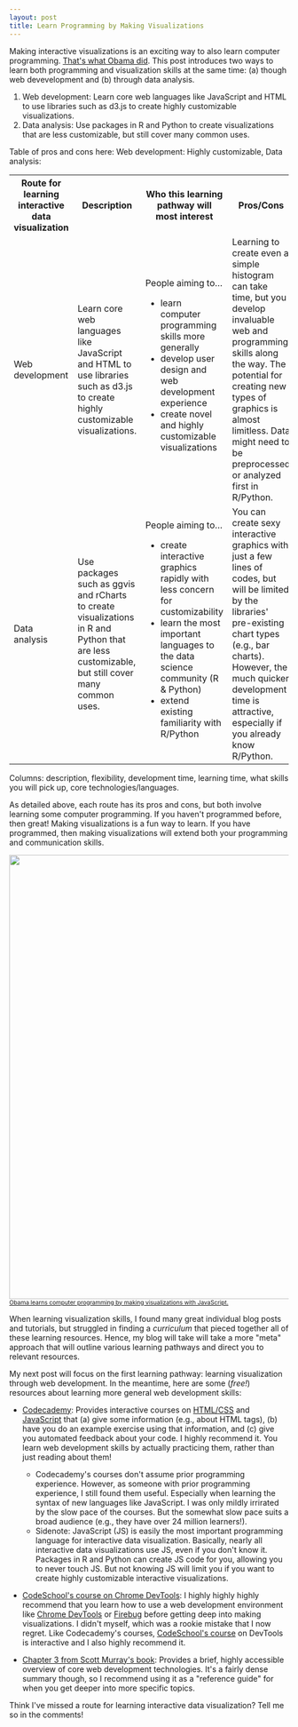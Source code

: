 ```yaml
---
layout: post
title: Learn Programming by Making Visualizations
---
```


Making interactive visualizations is an exciting way to also learn computer programming. [That's what Obama did](http://www.wired.com/2014/12/obama-becomes-first-president-write-computer-program/). This post introduces two ways to learn both programming and visualization skills at the same time: (a) though web devevelopment and (b) through data analysis. 

1. Web development: Learn core web languages like JavaScript and HTML to use libraries such as d3.js to create highly customizable visualizations.
2. Data analysis: Use packages in R and Python to create visualizations that are less customizable, but still cover many common uses. 

Table of pros and cons here:
Web development: Highly customizable, 
Data analysis: 

<table>
  <tr>
    <th>Route for learning interactive data visualization</th>
    <th>Description</th>
    <th>Who this learning pathway will most interest</th>
    <th>Pros/Cons</th>
  </tr>
  <tr>
    <td>Web development</td>
    <td>Learn core web languages like JavaScript and HTML to use libraries such as d3.js to   create highly customizable visualizations.</td>
    <td>People aiming to…
    	<ul>
    		<li>learn computer programming skills more generally</li>
    		<li>develop user design and web development experience</li>
    		<li>create novel and highly customizable visualizations</li>
    	</ul>
	</td>
    <td>Learning to create even a simple histogram can take time, but you develop invaluable web and programming skills along the way. The potential for creating new types of graphics is almost limitless. Data might need to be preprocessed or analyzed first in R/Python.</td>
  </tr>
  <tr>
    <td>Data analysis</td>
    <td>Use packages such as ggvis and rCharts to create visualizations in R and Python that are less customizable, but still cover many common uses.</td>
    <td>People aiming to…
    	<ul>
    		<li>create interactive graphics rapidly with less concern for customizability</li>
    		<li>learn the most important languages to the data science community (R & Python)</li>
    		<li>extend existing familiarity with R/Python</li>
    	</ul>
    </td>
    <td>You can create sexy interactive graphics with just a few lines of codes, but will be limited by the libraries' pre-existing chart types (e.g., bar charts). However, the much quicker development time is attractive, especially if you already know R/Python.</td>
  </th>
</table>

Columns: description, flexibility, development time, learning time, what skills you will pick up, core technologies/languages.


As detailed above, each route has its pros and cons, but both involve learning some computer programming. If you haven't programmed before, then great! Making visualizations is a fun way to learn. If you have programmed, then making visualizations will extend both your programming and communication skills. 

<img src="https://s-media-cache-ak0.pinimg.com/736x/27/b4/31/27b431f659ca49426d01a7be28f0091d.jpg" width="800"/>
<a href="http://qz.com/308904/heres-the-first-line-of-code-ever-written-by-a-us-president/"><span style="font-size: 0.75em; display: block">Obama learns computer programming by making visualizations with JavaScript.</span></a>

When learning visualization skills, I found many great individual blog posts and tutorials, but struggled in finding a _curriculum_ that pieced together all of these learning resources. Hence, my blog will take will take a more "meta" approach that will outline various learning pathways and direct you to relevant resources.

My next post will focus on the first learning pathway: learning visualization through web development. In the meantime, here are some (_free!_) resources about learning more general web development skills:
 * [Codecademy](http://www.codecademy.com/): Provides interactive courses on [HTML/CSS](http://www.codecademy.com/tracks/web) and [JavaScript](http://www.codecademy.com/tracks/javascript) that (a) give some information (e.g., about HTML tags), (b) have you do an example exercise using that information, and (c) give you automated feedback about your code. I highly recommend it. You learn web development skills by actually practicing them, rather than just reading about them! 
 	* Codecademy's courses don't assume prior programming experience. However, as someone with prior programming experience, I still found them useful. Especially when learning the syntax of new languages like JavaScript. I was only mildly irrirated by the slow pace of the courses. But the somewhat slow pace suits a broad audience (e.g., they have over 24 million learners!). 
 	* Sidenote: JavaScript (JS) is easily the most important programming language for interactive data visualization. Basically, nearly all interactive data visualizations use JS, even if you don't know it. Packages in R and Python can create JS code for you, allowing you to never touch JS. But not knowing JS will limit you if you want to create highly customizable interactive visualizations. 

 * [CodeSchool's course on Chrome DevTools](https://www.codeschool.com/courses/discover-devtools): I highly highly highly recommend that you learn how to use a web development environment like [Chrome DevTools](https://developer.chrome.com/devtools) or [Firebug](http://getfirebug.com/) before getting deep into making visualizations. I didn't myself, which was a rookie mistake that I now regret. Like Codecademy's courses, [CodeSchool's course](https://www.codeschool.com/courses/discover-devtools) on DevTools is interactive and I also highly recommend it.
 * [Chapter 3 from Scott Murray's book](http://chimera.labs.oreilly.com/books/1230000000345/ch03.html): Provides a brief, highly accessible overview of core web development technologies. It's a fairly dense summary though, so I recommend using it as a "reference guide" for when you get deeper into more specific topics. 

Think I've missed a route for learning interactive data visualization? Tell me so in the comments!
